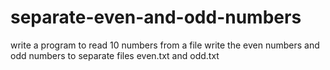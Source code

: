 # separate-even-and-odd-numbers
write a program to read 10 numbers from a file write the even numbers and odd numbers to separate files even.txt and odd.txt
